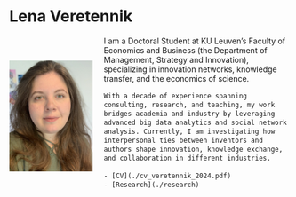 # Lena Veretennik

<div style="display: flex; align-items: center;">
  <img src="./photo_cv.jpg" alt="Lena Veretennik" style="width: 150px; margin-right: 20px;">
  <div>
    I am a Doctoral Student at KU Leuven’s Faculty of Economics and Business (the Department of Management, Strategy and Innovation), specializing in innovation networks, knowledge transfer, and the economics of science. 

    With a decade of experience spanning consulting, research, and teaching, my work bridges academia and industry by leveraging advanced big data analytics and social network analysis. Currently, I am investigating how interpersonal ties between inventors and authors shape innovation, knowledge exchange, and collaboration in different industries. 

    - [CV](./cv_veretennik_2024.pdf)
    - [Research](./research)
  </div>
</div>

